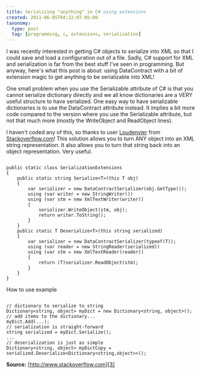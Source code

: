 ```yaml
---
title: Serializing "anything" in C# using extensions
created: 2011-06-05T04:22:07-05:00
taxonomy:
  type: post
  tag: [programming, c, extensions, serialization]
---
```


I was recently interested in getting C# objects to serialize into XML so that I could save and load a configuration out of a file. Sadly, C# support for XML and serialization is far from the best stuff I've seen in programming. But anyway, here's what this post is about: using DataContract with a bit of extension magic to get anything to be serializable into XML!

One small problem when you use the Serializable attribute of C# is that you cannot serialize dictionary directly and we all know dictionaries are a VERY useful structure to have serialized. One easy way to have serializable dictionaries is to use the DataContract attribute instead. It implies a bit more code compared to the version where you use the Serializable attribute, but not that much more (mostly the WriteObject and ReadObject lines).

I haven't coded any of this, so thanks to user [Loudenvier][1] from [Stackoverflow.com][2]! This solution allows you to turn ANY object into an XML string representation. It also allows you to turn that string back into an object representation. Very useful.

<pre><code class="language-csharp line-numbers">
public static class SerializationExtensions
{
    public static string Serialize&lt;T&gt;(this T obj)
    {
        var serializer = new DataContractSerializer(obj.GetType());
        using (var writer = new StringWriter())
        using (var stm = new XmlTextWriter(writer))
        {
            serializer.WriteObject(stm, obj);
            return writer.ToString();
        }
    }
    public static T Deserialize&lt;T&gt;(this string serialized)
    {
        var serializer = new DataContractSerializer(typeof(T));
        using (var reader = new StringReader(serialized))
        using (var stm = new XmlTextReader(reader))
        {
            return (T)serializer.ReadObject(stm);
        }
    }
}
</code></pre>

How to use example

<pre><code class="language-csharp line-numbers">
// dictionary to serialize to string
Dictionary&lt;string, object&gt; myDict = new Dictionary&lt;string, object&gt;();
// add items to the dictionary...
myDict.Add(...);
// serialization is straight-forward
string serialized = myDict.Serialize();
...
// deserialization is just as simple
Dictionary&lt;string, object&gt; myDictCopy = serialized.Deserialize&lt;Dictionary&lt;string,object&gt;&gt;();
</code></pre>

**Source:** [http://www.stackoverflow.com][3]

 [1]: http://stackoverflow.com/users/285678/loudenvier
 [2]: http://www.stackoverflow.com
 [3]: http://www.stackoverflow.com/questions/1124597/why-isnt-there-an-xml-serializable-dictionary-in-net/5941122#5941122
